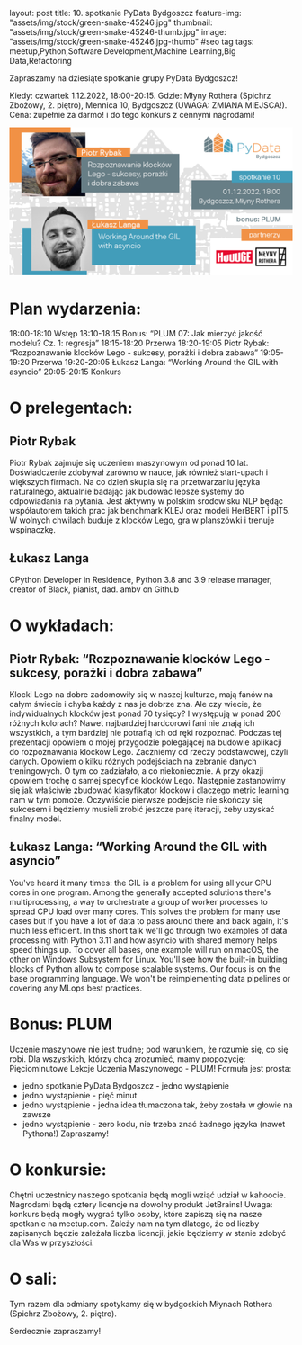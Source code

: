 layout: post
title: 10. spotkanie PyData Bydgoszcz
feature-img: "assets/img/stock/green-snake-45246.jpg"
thumbnail: "assets/img/stock/green-snake-45246-thumb.jpg"
image: "assets/img/stock/green-snake-45246.jpg-thumb" #seo tag
tags: meetup,Python,Software Development,Machine Learning,Big Data,Refactoring

Zapraszamy na dziesiąte spotkanie grupy PyData Bydgoszcz!

Kiedy: czwartek 1.12.2022, 18:00-20:15.
Gdzie: Młyny Rothera (Spichrz Zbożowy, 2. piętro), Mennica 10, Bydgoszcz (UWAGA: ZMIANA MIEJSCA!).
Cena: zupełnie za darmo! i do tego konkurs z cennymi nagrodami!

![Meetup image](/assets/img/meetups/2022.12-fb.jpg)

# Plan wydarzenia:

18:00-18:10 Wstęp
18:10-18:15 Bonus: “PLUM 07: Jak mierzyć jakość modelu? Cz. 1: regresja”
18:15-18:20 Przerwa
18:20-19:05 Piotr Rybak: “Rozpoznawanie klocków Lego - sukcesy, porażki i dobra zabawa”
19:05-19:20 Przerwa
19:20-20:05 Łukasz Langa: “Working Around the GIL with asyncio”
20:05-20:15 Konkurs

# O prelegentach:

## Piotr Rybak
Piotr Rybak zajmuje się uczeniem maszynowym od ponad 10 lat. Doświadczenie zdobywał zarówno w nauce, jak również start-upach i większych firmach. Na co dzień skupia się na przetwarzaniu języka naturalnego, aktualnie badając jak budować lepsze systemy do odpowiadania na pytania. Jest aktywny w polskim środowisku NLP będąc współautorem takich prac jak benchmark KLEJ oraz modeli HerBERT i plT5. W wolnych chwilach buduje z klocków Lego, gra w planszówki i trenuje wspinaczkę.

## Łukasz Langa
CPython Developer in Residence, Python 3.8 and 3.9 release manager, creator of Black, pianist, dad. ambv on Github

# O wykładach:

## Piotr Rybak: “Rozpoznawanie klocków Lego - sukcesy, porażki i dobra zabawa”

Klocki Lego na dobre zadomowiły się w naszej kulturze, mają fanów na całym świecie i chyba każdy z nas je dobrze zna. Ale czy wiecie, że indywidualnych klocków jest ponad 70 tysięcy? I występują w ponad 200 różnych kolorach? Nawet najbardziej hardcorowi fani nie znają ich wszystkich, a tym bardziej nie potrafią ich od ręki rozpoznać. Podczas tej prezentacji opowiem o mojej przygodzie polegającej na budowie aplikacji do rozpoznawania klocków Lego. Zaczniemy od rzeczy podstawowej, czyli danych. Opowiem o kilku różnych podejściach na zebranie danych treningowych. O tym co zadziałało, a co niekoniecznie. A przy okazji opowiem trochę o samej specyfice klocków Lego. Następnie zastanowimy się jak właściwie zbudować klasyfikator klocków i dlaczego metric learning nam w tym pomoże. Oczywiście pierwsze podejście nie skończy się sukcesem i będziemy musieli zrobić jeszcze parę iteracji, żeby uzyskać finalny model.

## Łukasz Langa: “Working Around the GIL with asyncio”

You've heard it many times: the GIL is a problem for using all your CPU cores in one program. Among the generally accepted solutions there's multiprocessing, a way to orchestrate a group of worker processes to spread CPU load over many cores. This solves the problem for many use cases but if you have a lot of data to pass around there and back again, it's much less efficient.
In this short talk we'll go through two examples of data processing with Python 3.11 and how asyncio with shared memory helps speed things up. To cover all bases, one example will run on macOS, the other on Windows Subsystem for Linux. You'll see how the built-in building blocks of Python allow to compose scalable systems. Our focus is on the base programming language. We won't be reimplementing data pipelines or covering any MLops best practices.

# Bonus: PLUM

Uczenie maszynowe nie jest trudne; pod warunkiem, że rozumie się, co się robi. Dla wszystkich, którzy chcą zrozumieć, mamy propozycję: Pięciominutowe Lekcje Uczenia Maszynowego - PLUM! Formuła jest prosta:
- jedno spotkanie PyData Bydgoszcz - jedno wystąpienie
- jedno wystąpienie - pięć minut
- jedno wystąpienie - jedna idea tłumaczona tak, żeby została w głowie na zawsze
- jedno wystąpienie - zero kodu, nie trzeba znać żadnego języka (nawet Pythona!)
Zapraszamy!

# O konkursie:

Chętni uczestnicy naszego spotkania będą mogli wziąć udział w kahoocie. Nagrodami będą cztery licencje na dowolny produkt JetBrains!
Uwaga: konkurs będą mogły wygrać tylko osoby, które zapiszą się na nasze spotkanie na meetup.com. Zależy nam na tym dlatego, że od liczby zapisanych będzie zależała liczba licencji, jakie będziemy w stanie zdobyć dla Was w przyszłości.

# O sali:

Tym razem dla odmiany spotykamy się w bydgoskich Młynach Rothera (Spichrz Zbożowy, 2. piętro).

Serdecznie zapraszamy!

